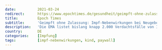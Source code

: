```yaml
---
date:          2021-03-24
redirect:      https://www.epochtimes.de/gesundheit/geimpft-ohne-zulassung-impf-nebenwirkungen-bei-neugeborenen-und-kindern-a3476899.html
title:         Epoch Times
subtitle:      'Geimpft ohne Zulassung: Impf-Nebenwirkungen bei Neugeborenen und Kindern'
description:   'Die EMA listet bislang knapp 2.000 Verdachtsfälle von Impf-Nebenwirkungen in den Altersklassen U18. Epoch Times fragte nach, woher die Berichte stammen.'
country:       DE
categories:    [Impfung]
tags:          [impf-nebenwirkungen, kind, paywall]
---
```

